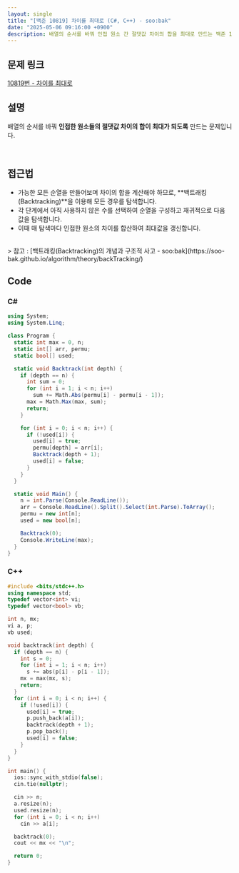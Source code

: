 ```yaml
---
layout: single
title: "[백준 10819] 차이를 최대로 (C#, C++) - soo:bak"
date: "2025-05-06 09:16:00 +0900"
description: 배열의 순서를 바꿔 인접 원소 간 절댓값 차이의 합을 최대로 만드는 백준 10819번 차이를 최대로 문제의 C# 및 C++ 풀이 및 해설
---
```


## 문제 링크
[10819번 - 차이를 최대로](https://www.acmicpc.net/problem/10819)

## 설명
배열의 순서를 바꿔 **인접한 원소들의 절댓값 차이의 합이 최대가 되도록** 만드는 문제입니다.

<br>

## 접근법
- 가능한 모든 순열을 만들어보며 차이의 합을 계산해야 하므로,
  **백트래킹(Backtracking)**을 이용해 모든 경우를 탐색합니다.
- 각 단계에서 아직 사용하지 않은 수를 선택하여 순열을 구성하고 재귀적으로 다음 값을 탐색합니다.
- 이때 매 탐색마다 인접한 원소의 차이를 합산하여 최대값을 갱신합니다.

<br>
> 참고 : [백트래킹(Backtracking)의 개념과 구조적 사고 - soo:bak](https://soo-bak.github.io/algorithm/theory/backTracking/)

<br>

## Code

### C#

```csharp
using System;
using System.Linq;

class Program {
  static int max = 0, n;
  static int[] arr, permu;
  static bool[] used;

  static void Backtrack(int depth) {
    if (depth == n) {
      int sum = 0;
      for (int i = 1; i < n; i++)
        sum += Math.Abs(permu[i] - permu[i - 1]);
      max = Math.Max(max, sum);
      return;
    }

    for (int i = 0; i < n; i++) {
      if (!used[i]) {
        used[i] = true;
        permu[depth] = arr[i];
        Backtrack(depth + 1);
        used[i] = false;
      }
    }
  }

  static void Main() {
    n = int.Parse(Console.ReadLine());
    arr = Console.ReadLine().Split().Select(int.Parse).ToArray();
    permu = new int[n];
    used = new bool[n];

    Backtrack(0);
    Console.WriteLine(max);
  }
}
```

### C++

```cpp
#include <bits/stdc++.h>
using namespace std;
typedef vector<int> vi;
typedef vector<bool> vb;

int n, mx;
vi a, p;
vb used;

void backtrack(int depth) {
  if (depth == n) {
    int s = 0;
    for (int i = 1; i < n; i++)
      s += abs(p[i] - p[i - 1]);
    mx = max(mx, s);
    return;
  }
  for (int i = 0; i < n; i++) {
    if (!used[i]) {
      used[i] = true;
      p.push_back(a[i]);
      backtrack(depth + 1);
      p.pop_back();
      used[i] = false;
    }
  }
}

int main() {
  ios::sync_with_stdio(false);
  cin.tie(nullptr);

  cin >> n;
  a.resize(n);
  used.resize(n);
  for (int i = 0; i < n; i++)
    cin >> a[i];

  backtrack(0);
  cout << mx << "\n";

  return 0;
}
```
